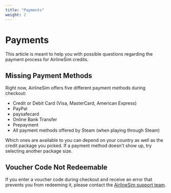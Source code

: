 ```yaml
---
title: "Payments"
weight: 2
---
```


# Payments

This article is meant to help you with possible questions regarding the payment process for AirlineSim credits. 

## Missing Payment Methods

Right now, AirlineSim offers five different payment methods during checkout:

* Credit or Debit Card (Visa, MasterCard, American Express)
* PayPal
* paysafecard
* Online Bank Transfer
* Prepayment
* All payment methods offered by Steam (when playing through Steam)

Which ones are available to you can depend on your country as well as the credit package you picked. If a payment method doesn't show up, try selecting another package size.

## Voucher Code Not Redeemable

If you enter a voucher code during checkout and receive an error that prevents you from redeeming it, please contact the [AirlineSim support team](https://www.airlinesim.aero/blog/pages/support/).

